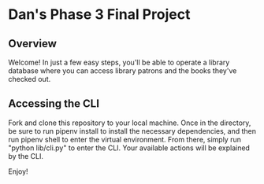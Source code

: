 # Dan's Phase 3 Final Project

## Overview

Welcome! In just a few easy steps, you'll be able to operate a library database where you can access library patrons and the books they've checked out.

## Accessing the CLI

Fork and clone this repository to your local machine. Once in the directory, be sure to run pipenv install to install the necessary dependencies, and then run pipenv shell to enter the virtual environment. From there, simply run "python lib/cli.py" to enter the CLI. Your available actions will be explained by the CLI. 

Enjoy!
